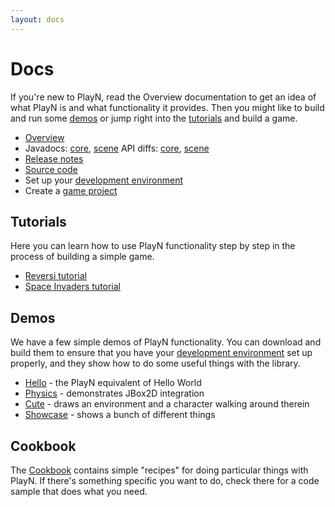```yaml
---
layout: docs
---
```


# Docs

If you're new to PlayN, read the Overview documentation to get an idea of what PlayN is and what
functionality it provides. Then you might like to build and run some [demos](#demos) or jump right
into the [tutorials](#tutorials) and build a game.

* [Overview](overview.html)
* Javadocs: [core](api/core/), [scene](api/scene/)
  API diffs: [core](api/core/changes.html), [scene](api/scene/changes.html)
* [Release notes](release/notes.html)
* [Source code](http://github.com/playn/playn)
* Set up your [development environment](setup.html)
* Create a [game project](skeleton.html)

## Tutorials

Here you can learn how to use PlayN functionality step by step in the process of building a simple
game.

* [Reversi tutorial](reversi-tutorial.html)
* [Space Invaders tutorial](invaders-tutorial.html)

## Demos

We have a few simple demos of PlayN functionality. You can download and build them to ensure that
you have your [development environment](setup.html) set up properly, and they show how to do some
useful things with the library.

* [Hello] - the PlayN equivalent of Hello World
* [Physics] - demonstrates JBox2D integration
* [Cute] - draws an environment and a character walking around therein
* [Showcase] - shows a bunch of different things

## Cookbook

The [Cookbook](/cookbook/) contains simple "recipes" for doing particular things with PlayN. If
there's something specific you want to do, check there for a code sample that does what you need.

[Cute]: http://github.com/playn/playn-samples/tree/master/cute
[Hello]: http://github.com/playn/playn-samples/tree/master/hello
[Physics]: http://github.com/playn/playn-samples/tree/master/physics
[Showcase]: http://github.com/playn/playn-samples/tree/master/showcase
